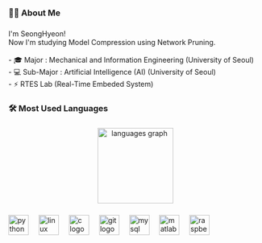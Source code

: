 <h1 align="left"></h1>

###

<h3 align="left">👩‍💻  About Me</h3>

###

<p align="left">I'm SeongHyeon!<br>Now I'm studying Model Compression using Network Pruning.<br><br>- 🎓  Major : Mechanical and Information Engineering (University of Seoul)<br>- 💻 Sub-Major : Artificial Intelligence (AI) (University of Seoul)<br>- ⚡ RTES Lab (Real-Time Embeded System)</p>

###

<h3 align="left">🛠 Most Used Languages</h3>

###

<div align="center">
  <img src="https://github-readme-stats.vercel.app/api/top-langs?username=HiSeongHyeon&locale=en&hide_title=false&layout=compact&card_width=320&langs_count=5&theme=dracula&hide_border=false&order=2" height="150" alt="languages graph"  />
</div>

###

<div align="left">
  <img src="https://cdn.jsdelivr.net/gh/devicons/devicon/icons/python/python-original.svg" height="40" alt="python logo"  />
  <img width="12" />
  <img src="https://cdn.jsdelivr.net/gh/devicons/devicon/icons/linux/linux-original.svg" height="40" alt="linux logo"  />
  <img width="12" />
  <img src="https://cdn.jsdelivr.net/gh/devicons/devicon/icons/c/c-original.svg" height="40" alt="c logo"  />
  <img width="12" />
  <img src="https://cdn.jsdelivr.net/gh/devicons/devicon/icons/git/git-original.svg" height="40" alt="git logo"  />
  <img width="12" />
  <img src="https://cdn.jsdelivr.net/gh/devicons/devicon/icons/mysql/mysql-original.svg" height="40" alt="mysql logo"  />
  <img width="12" />
  <img src="https://cdn.jsdelivr.net/gh/devicons/devicon/icons/matlab/matlab-original.svg" height="40" alt="matlab logo"  />
  <img width="12" />
  <img src="https://cdn.jsdelivr.net/gh/devicons/devicon/icons/raspberrypi/raspberrypi-original.svg" height="40" alt="raspberrypi logo"  />
</div>

###
